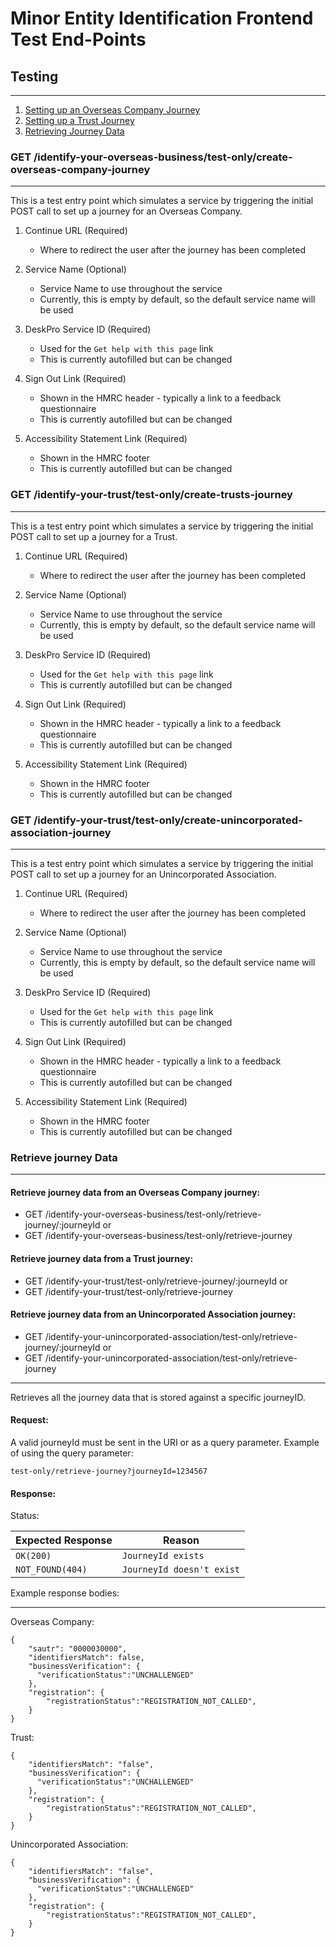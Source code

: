 # Minor Entity Identification Frontend Test End-Points

## Testing

---

1. [Setting up an Overseas Company Journey](TestREADME.md#get-identify-your-overseas-businesstest-onlycreate-overseas-company-journey)
2. [Setting up a Trust Journey](TestREADME.md#get-identify-your-trusttest-onlycreate-trusts-journey)
3. [Retrieving Journey Data](TestREADME.md#get-minor-entity-identificationtest-onlyretrieve-journeyjourneyid-or-minor-entity-identificationtest-onlyretrieve-journey)


### GET /identify-your-overseas-business/test-only/create-overseas-company-journey

---
This is a test entry point which simulates a service by triggering the initial POST call to set up a journey for an Overseas Company.

1. Continue URL (Required)

    - Where to redirect the user after the journey has been completed

2. Service Name (Optional)

    - Service Name to use throughout the service
    - Currently, this is empty by default, so the default service name will be used

3. DeskPro Service ID (Required)

    - Used for the `Get help with this page` link
    - This is currently autofilled but can be changed

4. Sign Out Link (Required)

    - Shown in the HMRC header - typically a link to a feedback questionnaire
    - This is currently autofilled but can be changed

4. Accessibility Statement Link (Required)

    - Shown in the HMRC footer
    - This is currently autofilled but can be changed

### GET /identify-your-trust/test-only/create-trusts-journey

---
This is a test entry point which simulates a service by triggering the initial POST call to set up a journey for a Trust.

1. Continue URL (Required)

   - Where to redirect the user after the journey has been completed

2. Service Name (Optional)

   - Service Name to use throughout the service
   - Currently, this is empty by default, so the default service name will be used

3. DeskPro Service ID (Required)

   - Used for the `Get help with this page` link
   - This is currently autofilled but can be changed

4. Sign Out Link (Required)

   - Shown in the HMRC header - typically a link to a feedback questionnaire
   - This is currently autofilled but can be changed

4. Accessibility Statement Link (Required)

   - Shown in the HMRC footer
   - This is currently autofilled but can be changed

### GET /identify-your-trust/test-only/create-unincorporated-association-journey

---
This is a test entry point which simulates a service by triggering the initial POST call to set up a journey for an Unincorporated Association.

1. Continue URL (Required)

   - Where to redirect the user after the journey has been completed

2. Service Name (Optional)

   - Service Name to use throughout the service
   - Currently, this is empty by default, so the default service name will be used

3. DeskPro Service ID (Required)

   - Used for the `Get help with this page` link
   - This is currently autofilled but can be changed

4. Sign Out Link (Required)

   - Shown in the HMRC header - typically a link to a feedback questionnaire
   - This is currently autofilled but can be changed

4. Accessibility Statement Link (Required)

   - Shown in the HMRC footer
   - This is currently autofilled but can be changed

### Retrieve journey Data

---
#### Retrieve journey data from an Overseas Company journey:
- GET /identify-your-overseas-business/test-only/retrieve-journey/:journeyId or 
- GET /identify-your-overseas-business/test-only/retrieve-journey

#### Retrieve journey data from a Trust journey:
- GET /identify-your-trust/test-only/retrieve-journey/:journeyId or
- GET /identify-your-trust/test-only/retrieve-journey

#### Retrieve journey data from an Unincorporated Association journey:
- GET /identify-your-unincorporated-association/test-only/retrieve-journey/:journeyId or
- GET /identify-your-unincorporated-association/test-only/retrieve-journey
---
Retrieves all the journey data that is stored against a specific journeyID.

#### Request:
A valid journeyId must be sent in the URI or as a query parameter. Example of using the query parameter:

`test-only/retrieve-journey?journeyId=1234567`

#### Response:
Status:

| Expected Response                       | Reason
|-----------------------------------------|------------------------------
| ```OK(200)```                           |  ```JourneyId exists```
| ```NOT_FOUND(404)```                    | ```JourneyId doesn't exist```

Example response bodies:

---
Overseas Company:
```
{
    "sautr": "0000030000",
    "identifiersMatch": false,
    "businessVerification": {
      "verificationStatus":"UNCHALLENGED"
    },
    "registration": {
        "registrationStatus":"REGISTRATION_NOT_CALLED",
    }
}
```
Trust:
```
{
    "identifiersMatch": "false",
    "businessVerification": {
      "verificationStatus":"UNCHALLENGED"
    },
    "registration": {
        "registrationStatus":"REGISTRATION_NOT_CALLED",
    }
}
```
Unincorporated Association:
```
{
    "identifiersMatch": "false",
    "businessVerification": {
      "verificationStatus":"UNCHALLENGED"
    },
    "registration": {
        "registrationStatus":"REGISTRATION_NOT_CALLED",
    }
}
```
